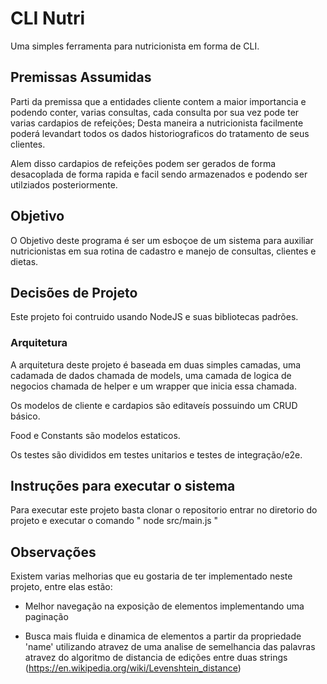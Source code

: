 # CLI Nutri

Uma simples ferramenta para nutricionista em forma de CLI.

## Premissas Assumidas

Parti da premissa que a entidades cliente contem a maior importancia e podendo conter, varias consultas, cada consulta por sua vez pode ter varias cardapios de refeições; Desta maneira a nutricionista facilmente poderá levandart todos os dados historiograficos do tratamento de seus clientes.

Alem disso cardapios de refeições podem ser gerados de forma desacoplada de forma rapida e facil sendo armazenados e podendo ser utilziados posteriormente.

## Objetivo

O Objetivo deste programa é ser um esboçoe de um sistema para auxiliar nutricionistas em sua rotina de cadastro e manejo de consultas, clientes e dietas.

## Decisões de Projeto

Este projeto foi contruido usando NodeJS e suas bibliotecas padrões.

### Arquitetura

A arquitetura deste projeto é baseada em duas simples camadas, uma cadamada de dados chamada de models, uma camada de logica de negocios chamada de helper e um wrapper que inicia essa chamada.

Os modelos de cliente e cardapios são editaveís possuindo um CRUD básico.

Food e Constants são modelos estaticos.

Os testes são divididos em testes unitarios e testes de integração/e2e.

## Instruções para executar o sistema

Para executar este projeto basta clonar o repositorio entrar no diretorio do projeto e executar o comando " node src/main.js "

## Observações

Existem varias melhorias que eu gostaria de ter implementado neste projeto, entre elas estão:

-   Melhor navegação na exposição de elementos implementando uma paginação

-   Busca mais fluida e dinamica de elementos a partir da propriedade 'name' utilizando atravez de uma analise de semelhancia das palavras atravez do algoritmo de distancia de edições entre duas strings (https://en.wikipedia.org/wiki/Levenshtein_distance)

